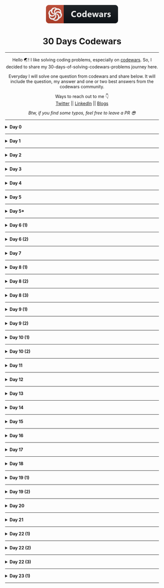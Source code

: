 <div align="center">
  <img height="60" src="./assets/codewars_button_icon.png">
  <h1>30 Days Codewars</h1>

---

<span>Hello 🌏! I like solving coding problems, especially on <a href="https://www.codewars.com/">codewars</a>. So, I decided to share my 30-days-of-solving-codewars-problems journey here.</span>

<span>Everyday I will solve one question from codewars and share below. It will include the question, my answer and one or two best answers from the codewars community.</span>

Ways to reach out to me 👇 <br />
<a target="_blank" href="https://twitter.com/nomanoff_tech">Twitter</a> || <a href="https://www.linkedin.com/in/me-adam/">LinkedIn</a> || <a href="https://dev.to/nomanoff_tech">Blogs</a>

_Btw, if you find some typos, feel free to leave a PR 😎_

</div>

---

<details><summary><b>Day 0</b></summary>

#### Even or Odd?

> 8 kyu

###### Description:

> Create a function that takes an integer as an argument and returns "Even" for even numbers or "Odd" for odd numbers.

```javascript
function even_or_odd(number) {}

even_or_odd();
```

<details><summary><b>My Answer</b></summary>

```javascript
function even_or_odd(number) {
  return number % 2 === 0 ? "Even" : "Odd";
}
```

</details>

<details><summary><b>Best Answer</b></summary>

```javascript
function even_or_odd(number) {
  return number % 2 ? "Odd" : "Even";
}
```

</details>

</details>

---

<details><summary><b>Day 1</b></summary>

#### Stop gninnipS My sdroW!

> 6 kyu

###### Description:

> Write a function that takes in a string of one or more words, and returns the same string, but with all five or more letter words reversed (Just like the name of this Kata). Strings passed in will consist of only letters and spaces. Spaces will be included only when more than one word is present.

> Examples: spinWords( "Hey fellow warriors" ) => returns "Hey wollef sroirraw" spinWords( "This is a test") => returns "This is a test" spinWords( "This is another test" )=> returns "This is rehtona test"

```javascript
function spinWords(string) {
  //TODO Have fun :)
}
```

<details><summary><b>My Answer 😅</b></summary>

```javascript
function spinWords(string) {
  let words = string.split(" ");

  let newWords = words.map((word) =>
    word.length >= 5 ? word.split("").reverse().join("") : word
  );

  return newWords.join(" ");
}
```

</details>

<details><summary><b>Best Answers ✅</b></summary>

> Top ranked answer (writter by a human 😅):

```javascript
function spinWords(words) {
  return words
    .split(" ")
    .map(function (word) {
      return word.length > 4 ? word.split("").reverse().join("") : word;
    })
    .join(" ");
}
```

> 2nd ranked answer 👀:

```javascript
function spinWords(string){
  return string.replace(/\w{5,}/g, function(w) { return w.split('').reverse().join('') })
}
}
```

</details>

</details>

---

<details><summary><b>Day 2</b></summary>

#### Sum of Digits / Digital Root

> 6 kyu

###### Description:

> [Digital root](https://en.wikipedia.org/wiki/Digital_root) is the recursive sum of all the digits in a number.

> Given n, take the sum of the digits of n. If that value has more than one digit, continue reducing in this way until a single-digit number is produced. The input will be a non-negative integer.

> Examples:

```javascript
    16  -->  1 + 6 = 7
   942  -->  9 + 4 + 2 = 15  -->  1 + 5 = 6
132189  -->  1 + 3 + 2 + 1 + 8 + 9 = 24  -->  2 + 4 = 6
493193  -->  4 + 9 + 3 + 1 + 9 + 3 = 29  -->  2 + 9 = 11  -->  1 + 1 = 2
```

> Start here:

```javascript
function digital_root(n) {
  // ...
}
```

<details><summary><b>My Answer 😅</b></summary>

```javascript
function digital_root(n) {
  let newNum;
  let justNum = n
    .toString()
    .split("")
    .map((num) => parseInt(num, 10));

  newNum = justNum.reduce((partialSum, a) => partialSum + a, 0);

  if (newNum.toString().length > 1) {
    return digital_root(newNum);
  } else {
    return newNum;
  }
}
```

</details>

<details><summary><b>Best Answers ✅</b></summary>

> Top ranked answer, wtf? 🤯:

```javascript
function digital_root(n) {
  return ((n - 1) % 9) + 1;
}
```

<details><summary><b>Top comments for this solution. Just read for fun 😅</b></summary>

> - dude speaks matrix languague

> - mathematics!

> - what kind of sorcery is this?

> - my brain is damaged!

> - wait, what?

> - hmmm... wtf? totally mind boggling

> - bruh!!!

> - I am not a coder.

> - The simplicity is extremely frustrating. Thank you

> - I am quitting programming after this

</details>

> 2nd ranked answer 👍:

```javascript
function digital_root(n) {
  if (n < 10) return n;

  return digital_root(
    n
      .toString()
      .split("")
      .reduce(function (acc, d) {
        return acc + +d;
      }, 0)
  );
}
```

</details>

</details>

---

<details><summary><b>Day 3</b></summary>

#### Disemvowel Trolls

> 7 kyu

###### Description:

> Trolls are attacking your comment section! A common way to deal with this situation is to remove all of the vowels from the trolls' comments, neutralizing the threat. Your task is to write a function that takes a string and return a new string with all vowels removed. For example, the string "This website is for losers LOL!" would become "Ths wbst s fr lsrs LL!".

> Note: for this kata y isn't considered a vowel.

```javascript
function disemvowel(str) {
  return str;
}
```

<details><summary><b>My Answer 😅</b></summary>

```javascript
function disemvowel(str) {
  return str
    .split(" ")
    .map((x) => x.replace(/[aAeEiIoOuU]/g, ""))
    .join(" ");
}
```

</details>

<details><summary><b>Best Answers ✅</b></summary>

> Top ranked answer (writter by a human 😅):

```javascript
function disemvowel(str) {
  return str.replace(/[aeiou]/gi, "");
}
```

> 2nd ranked answer 👀:

```javascript
function disemvowel(str) {
  var vowels = ["a", "e", "i", "o", "u"];

  return str
    .split("")
    .filter(function (el) {
      return vowels.indexOf(el.toLowerCase()) == -1;
    })
    .join("");
}
```

</details>

</details>

---

<details><summary><b>Day 4</b></summary>

#### Array.diff

> 6 kyu

###### Description:

> Your goal in this kata is to implement a difference function, which subtracts one list from another and returns the result.

> It should remove all values from list a, which are present in list b keeping their order.

```javascript
arrayDiff([1, 2], [1]) == [2];
```

> If a value is present in b, all of its occurrences must be removed from the other:

```javascript
arrayDiff([1, 2, 2, 2, 3], [2]) == [1, 3];
```

<details><summary><b>My Answers 😅</b></summary>

```javascript
// Solution 1:
function arrayDiff(a, b) {
  return a.filter((val) => !b.includes(val));
}

// Solution 2:
function arrayDiff(a, b) {
  return a.filter((val) => b.indexOf(val) === -1);
}
```

</details>

<details><summary><b>Best Answers ✅</b></summary>

> Top ranked answer 🤯:

```javascript
function array_diff(a, b) {
  return a.filter((e) => !b.includes(e));
}
```

> 2nd ranked answer 👍:

```javascript
function array_diff(a, b) {
  return a.filter(function (x) {
    return b.indexOf(x) == -1;
  });
}
```

</details>

</details>

---

<details><summary><b>Day 5</b></summary>

####

> 7 kyu

###### Description:

> In this little assignment you are given a string of space separated numbers, and have to return the highest and lowest number.

> _Examples:_

```javascript
highAndLow("1 2 3 4 5"); // return "5 1"
highAndLow("1 2 -3 4 5"); // return "5 -3"
highAndLow("1 9 3 4 -5"); // return "9 -5"
```

> _Notes:_

- All numbers are valid Int32, no need to validate them.
- There will always be at least one number in the input string.
- Output string must be two numbers separated by a single space, and highest number is first.

<details><summary><b>My Answer 😅</b></summary>

```javascript
function highAndLow(numbers) {
  let n1 = numbers.split(" ").reduce((a, b) => `${Math.min(a, b)}`);
  let n2 = numbers.split(" ").reduce((a, b) => `${Math.max(a, b)}`);

  return `${n2} ${n1}`;
}
```

</details>

<details><summary><b>Best Answers ✅</b></summary>

> Top ranked answer 🤯:

```javascript
function highAndLow(numbers) {
  numbers = numbers.split(" ").map(Number);
  return Math.max.apply(0, numbers) + " " + Math.min.apply(0, numbers);
}
```

> 2nd ranked answer 👍:

```javascript
function highAndLow(numbers) {
  numbers = numbers.split(" ");
  return `${Math.max(...numbers)} ${Math.min(...numbers)}`;
}
```

</details>

</details>

---

<details><summary><b>Day 5*</b></summary>

####

> 6 kyu

###### Description:

> Jamie is a programmer, and James' girlfriend. She likes diamonds, and wants a diamond string from James. Since James doesn't know how to make this happen, he needs your help.

> You need to return a string that looks like a diamond shape when printed on the screen, using asterisk (\*) characters. Trailing spaces should be removed, and every line must be terminated with a newline character (\n).

> Return `null/nil/None/...` if the input is an even number or negative, as it is not possible to print a diamond of even or negative size.

###### Examples

_A size 3 diamond:_

```javascript
 *
***
 *
```

...which would appear as a string of `" *\n***\n *\n"`

_A size 5 diamond:_

```javascript
  *
 ***
*****
 ***
  *
```

...that is:

`" *\n ***\n*****\n ***\n *\n"`

<details><summary><b>My Answer 😅</b></summary>

> Sorry, I couldn't think of an answer for this one so I had to unlock the solution 😅
> So, I don't count this one 😉

</details>

<details><summary><b>Best Answers ✅</b></summary>

> Top ranked answer 🤯:

```javascript
function diamond(n) {
  if (n <= 0 || n % 2 === 0) return null;
  str = "";
  for (let i = 0; i < n; i++) {
    let len = Math.abs((n - 2 * i - 1) / 2);
    str += " ".repeat(len);
    str += "*".repeat(n - 2 * len);
    str += "\n";
  }
  return str;
}
```

> 2nd ranked answer 👍:

```javascript
function diamond(n) {
  if (n % 2 == 0 || n < 1) return null;
  var x = 0,
    add,
    diam = line(x, n);
  while ((x += 2) < n) {
    add = line(x / 2, n - x);
    diam = add + diam + add;
  }
  return diam;
} //z.

function repeat(str, x) {
  return Array(x + 1).join(str);
}
function line(spaces, stars) {
  return repeat(" ", spaces) + repeat("*", stars) + "\n";
}
```

</details>

</details>

---

<details><summary><b>Day 6 (1)</b></summary>

####

> 6 kyu

###### Description:

> You probably know the "like" system from Facebook and other pages. People can "like" blog posts, pictures or other items. We want to create the text that should be displayed next to such an item.

> Implement the function which takes an array containing the names of people that like an item. It must return the display text as shown in the examples:

```javascript
[]                                -->  "no one likes this"
["Peter"]                         -->  "Peter likes this"
["Jacob", "Alex"]                 -->  "Jacob and Alex like this"
["Max", "John", "Mark"]           -->  "Max, John and Mark like this"
["Alex", "Jacob", "Mark", "Max"]  -->  "Alex, Jacob and 2 others like this"
```

> Note: For 4 or more names, the number in `"and 2 others"` simply increases.

<details><summary><b>My solution 😅</b></summary>

```javascript
function likes(names) {
  if (names.length === 0) {
    return "no one likes this";
  } else if (names.length === 1) {
    return `${names[0]} likes this`;
  } else if (names.length === 2) {
    return `${names[0]} and ${names[1]} like this`;
  } else if (names.length === 3) {
    return `${names[0]}, ${names[1]} and ${names[2]} like this`;
  }
  return `${names[0]}, ${names[1]} and ${names.length - 2} others like this`;
}
```

</details>

<details><summary><b>Best solutions ✅</b></summary>

> Top ranked answer (...meh) 👍:

```javascript
function likes(names) {
  names = names || [];
  switch (names.length) {
    case 0:
      return "no one likes this";
      break;
    case 1:
      return names[0] + " likes this";
      break;
    case 2:
      return names[0] + " and " + names[1] + " like this";
      break;
    case 3:
      return names[0] + ", " + names[1] + " and " + names[2] + " like this";
      break;
    default:
      return (
        names[0] +
        ", " +
        names[1] +
        " and " +
        (names.length - 2) +
        " others like this"
      );
  }
}
```

> 2nd ranked answer (clever 😁):

```javascript
function likes(names) {
  return {
    0: "no one likes this",
    1: `${names[0]} likes this`,
    2: `${names[0]} and ${names[1]} like this`,
    3: `${names[0]}, ${names[1]} and ${names[2]} like this`,
    4: `${names[0]}, ${names[1]} and ${names.length - 2} others like this`,
  }[Math.min(4, names.length)];
}
```

</details>

</details>

---

<details><summary><b>Day 6 (2)</b></summary>

####

> 7 kyu

###### Description:

> Your task is to make a function that can take any non-negative integer as an argument and return it with its digits in descending order. Essentially, rearrange the digits to create the highest possible number.

> Examples:

Input: `42145` Output: `54421`

Input:` 145263` Output: `654321`

Input: `123456789` Output: `987654321`

<details><summary><b>My solution 😅</b></summary>

```javascript
function descendingOrder(n) {
  let str = n
    .toString()
    .split("")
    .sort((a, b) => a - b)
    .reverse()
    .join("");

  return parseInt(str, 10);
}
```

</details>

<details><summary><b>Best solutions ✅</b></summary>

> Top ranked answer 👍:

```javascript
function descendingOrder(n) {
  return parseInt(String(n).split("").sort().reverse().join(""));
}
```

> 2nd ranked answer ✅:

```javascript
function descendingOrder(n) {
  return +(n + "")
    .split("")
    .sort(function (a, b) {
      return b - a;
    })
    .join("");
}
```

</details>

</details>

---

<details><summary><b>Day 7</b></summary>

####

> 6 kyu

###### Description:

>

> Examples:

<details><summary><b>My solution 😅</b></summary>

> tolerable 🥱

```javascript
function createPhoneNumber(numbers) {
  let str = numbers.join("");

  return `(${str.slice(0, 3)}) ${str.slice(3, 6)}-${str.slice(6, 10)}`;
}
```

</details>

<details><summary><b>Best solutions ✅</b></summary>

> Top ranked answer very clever 🔥. Imho:

```javascript
function createPhoneNumber(numbers) {
  var format = "(xxx) xxx-xxxx";

  for (var i = 0; i < numbers.length; i++) {
    format = format.replace("x", numbers[i]);
  }

  return format;
}
```

> 2nd ranked answer ✅. Similar to mine huh?

```javascript
function createPhoneNumber(numbers) {
  numbers = numbers.join("");
  return (
    "(" +
    numbers.substring(0, 3) +
    ") " +
    numbers.substring(3, 6) +
    "-" +
    numbers.substring(6)
  );
}
```

</details>

</details>

---

<details><summary><b>Day 8 (1)</b></summary>

#### Find The Parity Outlier

> 6 kyu

###### Description:

> You are given an array (which will have a length of at least 3, but could be very large) containing integers. The array is either entirely comprised of odd integers or entirely comprised of even integers except for a single integer `N`. Write a method that takes the array as an argument and returns this "outlier" `N`.

> Examples:

```javascript

[2, 4, 0, 100, 4, 11, 2602, 36]
Should return: 11 (the only odd number)

[160, 3, 1719, 19, 11, 13, -21]
Should return: 160 (the only even number)

```

<details><summary><b>My solution 😅</b></summary>

> tolerable 🥱

```javascript
function findOutlier(integers) {
  //your code here
  let arr1 = [];
  let arr2 = [];

  integers.filter((i) => (i % 2 === 0 ? arr1.push(i) : arr2.push(i)));

  return arr1.length > arr2.length ? arr2[0] : arr1[0];
}
```

</details>

<details><summary><b>Best solutions ✅</b></summary>

> Top ranked answer:

```javascript
function findOutlier(int) {
  var even = int.filter((a) => a % 2 == 0);
  var odd = int.filter((a) => a % 2 !== 0);
  return even.length == 1 ? even[0] : odd[0];
}
```

> 2nd ranked answer ✅

```javascript
function findOutlier(integers) {
  return integers.slice(0, 3).filter(even).length >= 2
    ? integers.find(odd)
    : integers.find(even);
}
function even(num) {
  return num % 2 == 0;
}
function odd(num) {
  return !even(num);
}
```

</details>

</details>

---

<details><summary><b>Day 8 (2)</b></summary>

#### Get the Middle Character

> 7 kyu

###### Description:

> You are going to be given a word. Your job is to return the middle character of the word. If the word's length is odd, return the middle character. If the word's length is even, return the middle 2 characters.

Examples:

```javascript
Kata.getMiddle("test") should return "es"

Kata.getMiddle("testing") should return "t"

Kata.getMiddle("middle") should return "dd"

Kata.getMiddle("A") should return "A"
```

<details><summary><b>My solution 😅</b></summary>

> tolerable 🥱

```javascript
function getMiddle(s) {
  let l = s.length;

  return l % 2 !== 0 ? s[l / 2 - 0.5] : `${s[l / 2 - 1]}${s[l / 2]}`;
}
```

</details>

<details><summary><b>Best solutions ✅</b></summary>

> Top ranked answer, meh...

```javascript
function getMiddle(s) {
  return s.substr(Math.ceil(s.length / 2 - 1), s.length % 2 === 0 ? 2 : 1);
}
```

> 2nd ranked answer ✅

```javascript
function getMiddle(s) {
  var middle = s.length / 2;
  return s.length % 2
    ? s.charAt(Math.floor(middle))
    : s.slice(middle - 1, middle + 1);
}
```

</details>

</details>

---

<details><summary><b>Day 8 (3)</b></summary>

#### Bit Counting

> 6 kyu

###### Description:

> Write a function that takes an integer as input, and returns the number of bits that are equal to one in the binary representation of that number. You can guarantee that input is non-negative.

Examples:

> The binary representation of `1234` is `10011010010`, so the function should return `5` in this case

<details><summary><b>My solution 😅</b></summary>

> Had no idea what binary was 🥲, but still...

```javascript
var countBits = function (n) {
  return n
    .toString(2)
    .split("")
    .filter((a) => a === "1").length;
};
```

</details>

<details><summary><b>Best solutions ✅</b></summary>

> Top ranked answer, one line 😬. Similar to mine, huh?

```javascript
countBits = (n) => n.toString(2).split("0").join("").length;
```

> 2nd ranked answer. I have no idea what is going on below 🤨

```javascript
function countBits(n) {
  for (c = 0; n; n >>= 1) c += n & 1;
  return c;
}
```

</details>

</details>

---

<details><summary><b>Day 9 (1)</b></summary>

#### Counting Duplicates

> 6 kyu

###### Description:

Count the number of Duplicates

> Write a function that will return the count of distinct case-insensitive alphabetic characters and numeric digits that occur more than once in the input string. The input string can be assumed to contain only alphabets (both uppercase and lowercase) and numeric digits.

Example:

> "abcde" -> 0 `# no characters repeats more than once`
> "aabbcde" -> 2 `# 'a' and 'b'`
> "aabBcde" -> 2 `# 'a' occurs twice and 'b' twice (`b`and`B`)`
> "indivisibility" -> 1 `# 'i' occurs six times`
> "Indivisibilities" -> 2 `# 'i' occurs seven times and 's' occurs twice`
> "aA11" -> 2 `# 'a' and '1'`
> "ABBA" -> 2 `# 'A' and 'B' each occur twice`

<details><summary><b>My solution 😅</b></summary>

```javascript
function duplicateCount(text) {
  let arr1 = text.toLowerCase().split("");
  let arr2 = [];
  arr1.filter((item, i) => {
    if (arr2.indexOf(item) === -1) {
      if (arr1.indexOf(item) !== i) {
        arr2.push(item);
      }
    }
    return arr2;
  });

  return arr2.length;
}
```

</details>

<details><summary><b>Best solutions ✅</b></summary>

> Top ranked answer 😐:

```javascript
function duplicateCount(text) {
  return (
    text
      .toLowerCase()
      .split("")
      .sort()
      .join("")
      .match(/([^])\1+/g) || []
  ).length;
}
```

> 2nd ranked answer ✅

```javascript
function duplicateCount(text) {
  return text
    .toLowerCase()
    .split("")
    .filter(function (val, i, arr) {
      return arr.indexOf(val) !== i && arr.lastIndexOf(val) === i;
    }).length;
}
```

</details>

</details>

---

<details><summary><b>Day 9 (2)</b></summary>

####

> 7 kyu

###### Description:

> An isogram is a word that has no repeating letters, consecutive or non-consecutive. Implement a function that determines whether a string that contains only letters is an isogram. Assume the empty string is an isogram. Ignore letter case.

Example: (Input --> Output)

```javascript
"Dermatoglyphics" --> true
"aba" --> false
"moOse" --> false (ignore letter case)
```

<details><summary><b>My solution 😅</b></summary>

```javascript
function isIsogram(str) {
  return (
    str
      .toLowerCase()
      .split("")
      .filter((item, pos, arr) => arr.indexOf(item) == pos).length == str.length
  );
}
```

</details>

<details><summary><b>Best solutions ✅</b></summary>

> Top ranked answer 😐:

```javascript
function isIsogram(str) {
  return !/(\w).*\1/i.test(str);
}
```

> 2nd ranked answer ✅

```javascript
function isIsogram(str) {
  return new Set(str.toUpperCase()).size == str.length;
}
```

</details>

</details>

---

<details><summary><b>Day 10 (1)</b></summary>

#### List Filtering

> 7 kyu

###### Description:

> In this kata you will create a function that takes a list of non-negative integers and strings and returns a new list with the strings filtered out.

Example:

```javascript
filter_list([1, 2, "a", "b"]) == [1, 2];
filter_list([1, "a", "b", 0, 15]) == [1, 0, 15];
filter_list([1, 2, "aasf", "1", "123", 123]) == [1, 2, 123];
```

<details><summary><b>My solution 😅</b></summary>

> I literally spent less than a minute 🥱

```javascript
function filter_list(l) {
  // Return a new array with the strings filtered out
  return l.filter((a) => typeof a === "number");
}
```

</details>

<details><summary><b>Best solutions ✅</b></summary>

> Top ranked answer 😐:

```javascript
function filter_list(l) {
  return l.filter(function (v) {
    return typeof v == "number";
  });
}
```

> 2nd ranked answer ✅

```javascript
function filter_list(l) {
  return l.filter((e) => Number.isInteger(e));
}
```

</details>

</details>

---

<details><summary><b>Day 10 (2)</b></summary>

#### Duplicate Encoder

> 6 kyu

###### Description:

> The goal of this exercise is to convert a string to a new string where each character in the new string is `"("` if that character appears only once in the original string, or `")"` if that character appears more than once in the original string. Ignore capitalization when determining if a character is a duplicate.

Example:

```javascript
"din"      =>  "((("
"recede"   =>  "()()()"
"Success"  =>  ")())())"
"(( @"     =>  "))(("
```

<details><summary><b>My solution 😅</b></summary>

> I..., I solved it 🥲

```javascript
function duplicateEncode(word) {
  let arr1 = word.toLowerCase().split("");
  let arr2 = [];

  arr1.filter((item, i) => {
    if (arr2.indexOf(item) === -1) {
      if (arr1.indexOf(item) !== i) {
        arr2.push(item);
      }
    }
    return arr2;
  });

  let arr3 = [];

  word
    .toLowerCase()
    .split("")
    .filter((a) => (arr2.includes(a) ? arr3.push(")") : arr3.push("(")));

  return arr3.join("");
}
```

</details>

<details><summary><b>Best solutions ✅</b></summary>

> Top ranked answer ✅:

```javascript
function duplicateEncode(word) {
  return word
    .toLowerCase()
    .split("")
    .map(function (a, i, w) {
      return w.indexOf(a) == w.lastIndexOf(a) ? "(" : ")";
    })
    .join("");
}
```

> 2nd ranked answer ✅

```javascript
function duplicateEncode(word) {
  word = word.toLowerCase();
  return word.replace(/./g, (m) =>
    word.indexOf(m) == word.lastIndexOf(m) ? "(" : ")"
  );
}
```

</details>

</details>

---

<details><summary><b>Day 11</b></summary>

#### Exes and Ohs

> 7 kyu

###### Description:

> Check to see if a string has the same amount of 'x's and 'o's. The method must return a boolean and be case insensitive. The string can contain any char.

Example:

```javascript
XO("ooxx") => true
XO("xooxx") => false
XO("ooxXm") => true
XO("zpzpzpp") => true // when no 'x' and 'o' is present should return true
XO("zzoo") => false
```

<details><summary><b>My solution 😅</b></summary>

> I... I solved it 😬. It should have been 6kyu Imho 🤨

```javascript
function XO(str) {
  let arr1 = [];
  let arr2 = [];

  str
    .toLowerCase()
    .split("")
    .map((a) => {
      if (a === "o") {
        arr1.push(a);
      }

      if (a === "x") {
        arr2.push(a);
      }
    });

  return arr1.length === arr2.length;
}
```

</details>

<details><summary><b>Best solutions ✅</b></summary>

> Top ranked answer ✅, f\*\*\* regex

```javascript
function XO(str) {
  let x = str.match(/x/gi);
  let o = str.match(/o/gi);
  return (x && x.length) === (o && o.length);
}
```

> 2nd ranked answer ✅, clever 🥲

```javascript
const XO = (str) => {
  str = str.toLowerCase().split("");
  return (
    str.filter((x) => x === "x").length === str.filter((x) => x === "o").length
  );
};
```

</details>

</details>

---

<details><summary><b>Day 12</b></summary>

#### Persistent Bugger.

> 6 kyu

###### Description:

> Write a function, `persistence`, that takes in a positive parameter `num` and returns its multiplicative persistence, which is the number of times you must multiply the digits in `num` until you reach a single digit.

For example (Input --> Output):

```javascript
39 --> 3 (because 3*9 = 27, 2*7 = 14, 1*4 = 4 and 4 has only one digit)
999 --> 4 (because 9*9*9 = 729, 7*2*9 = 126, 1*2*6 = 12, and finally 1*2 = 2)
4 --> 0 (because 4 is already a one-digit number)
```

<details><summary><b>My solution 😅</b></summary>

> Recursion baby, recursion 😅

```javascript
function persistence(num) {
  let counter = 1;
  function recurse(num) {
    let arr1 = num;
    let nums = 0;

    arr1 = arr1
      .toString()
      .split("")
      .map(Number)
      .reduce((a, b) => {
        return a * b;
      }, 1);

    if (arr1.toString().length !== 1) {
      return recurse(arr1, (counter += 1));
    } else {
      return counter;
    }
  }

  return num.toString().length === 1 ? 0 : recurse(num);
}
```

</details>

<details><summary><b>Best solutions ✅</b></summary>

> Top ranked answer ✅, meh 🥱:

```javascript
const persistence = (num) => {
  return `${num}`.length > 1
    ? 1 + persistence(`${num}`.split("").reduce((a, b) => a * +b))
    : 0;
};
```

> 2nd ranked answer ✅, clever 🥲

```javascript
function persistence(num) {
  var times = 0;

  num = num.toString();

  while (num.length > 1) {
    times++;
    num = num
      .split("")
      .map(Number)
      .reduce((a, b) => a * b)
      .toString();
  }

  return times;
}
```

</details>

</details>

---

<details><summary><b>Day 13</b></summary>

#### Tribonacci Sequence

> 6 kyu

###### Description:

> Well met with Fibonacci bigger brother, AKA Tribonacci.

> As the name may already reveal, it works basically like a Fibonacci, but summing the last 3 (instead of 2) numbers of the sequence to generate the next. And, worse part of it, regrettably I won't get to hear non-native Italian speakers trying to pronounce it :(

> So, if we are to start our Tribonacci sequence with `[1, 1, 1]` as a starting input (AKA signature), we have this sequence:

```javascript
[1, 1 ,1, 3, 5, 9, 17, 31, ...]
```

> But what if we started with [0, 0, 1] as a signature? As starting with [0, 1] instead of [1, 1] basically shifts the common Fibonacci sequence by once place, you may be tempted to think that we would get the same sequence shifted by 2 places, but that is not the case and we would get:

```javascript
[0, 0, 1, 1, 2, 4, 7, 13, 24, ...]
```

> Well, you may have guessed it by now, but to be clear: you need to create a fibonacci function that given a signature array/list, returns the first n elements - signature included of the so seeded sequence.

> Signature will always contain 3 numbers; n will always be a non-negative number; if n == 0, then return an empty array (except in C return NULL) and be ready for anything else which is not clearly specified ;)

<details><summary><b>My solution 😅</b></summary>

> While looop, recursion 😅

```javascript
function tribonacci(arr, time) {
  let arr1 = arr;
  let temp = 0;
  let times = time - 3;

  if (time === 0) {
    return [];
  } else if (time === 1) {
    return [arr[0]];
  }

  while (times >= 1) {
    temp = arr1.slice(-3)[0] + arr1.slice(-2)[0] + arr1.slice(-1)[0];

    arr1.push(temp);
    times--;
  }

  return arr1;
}
```

</details>

<details><summary><b>Best solutions ✅</b></summary>

> Top ranked answer 🥲:

```javascript
function tribonacci(signature, n) {
  for (var i = 0; i < n - 3; i++) {
    // iterate n times
    signature.push(signature[i] + signature[i + 1] + signature[i + 2]); // add last 3 array items and push to trib
  }
  return signature.slice(0, n); //return trib - length of n
}
```

> 2nd ranked answer ✅

```javascript
function tribonacci(signature, n) {
  const result = signature.slice(0, n);
  while (result.length < n) {
    result[result.length] = result.slice(-3).reduce((p, c) => p + c, 0);
  }
  return result;
}
```

</details>

</details>

---

<details><summary><b>Day 14</b></summary>

#### Friend or Foe?

> 6 kyu

###### Description:

> Make a program that filters a list of strings and returns a list with only your friends name in it.

> If a name has exactly 4 letters in it, you can be sure that it has to be a friend of yours! Otherwise, you can be sure he's not...

> Ex: Input = ["Ryan", "Kieran", "Jason", "Yous"], Output = ["Ryan", "Yous"]

Example:

```javascript
friend[("Ryan", "Kieran", "Mark")]`shouldBe`[("Ryan", "Mark")];
```

<details><summary><b>My solution, meh 🥱</b></summary>

> It wasn't a good fight for me

```javascript
function friend(friends) {
  return friends.filter((a) => a.length === 4 && a);
}
```

</details>

<details><summary><b>Best solutions ✅</b></summary>

> Top ranked answer (almost the same 😐):

```javascript
function friend(friends) {
  return friends.filter((n) => n.length === 4);
}
```

> 2nd ranked answer, meh 🥱

```javascript
const friend = (friends) => friends.filter((friend) => friend.length == 4);
```

</details>

</details>

---

<details><summary><b>Day 15</b></summary>

####

> 7 kyu

###### Description:

The Western Suburbs Croquet Club has two categories of membership, Senior and Open. They would like your help with an application form that will tell prospective members which category they will be placed.

To be a senior, a member must be at least 55 years old and have a handicap greater than 7. In this croquet club, handicaps range from -2 to +26; the better the player the lower the handicap.

Input:

Input will consist of a list of pairs. Each pair contains information for a single potential member. Information consists of an integer for the person's age and an integer for the person's handicap.

Output:

Output will consist of a list of string values (in Haskell: Open or Senior) stating whether the respective member is to be placed in the senior or open category.

Example:

```javascript
input = [
  [18, 20],
  [45, 2],
  [61, 12],
  [37, 6],
  [21, 21],
  [78, 9],
];
output = ["Open", "Open", "Senior", "Open", "Open", "Senior"];
```

<details><summary><b>My solution, meh 🥱</b></summary>

>

```javascript
function openOrSenior(data) {
  let newData = [];
  let arr1 = data.map((a) => a[0] >= 55 && a[1] > 7);
  let arr2 = arr1.filter((a) =>
    a ? newData.push("Senior") : newData.push("Open")
  );
  return newData;
}
```

</details>

<details><summary><b>Best solutions ✅</b></summary>

> Top ranked answer. Wow. With explanations 👏 👏 👏

```javascript
// Destructuring: [age, handicap] https://developer.mozilla.org/en-US/docs/Web/JavaScript/Reference/Operators/Destructuring_assignment
// Arrow Functions: () => {} https://developer.mozilla.org/en-US/docs/Web/JavaScript/Reference/Functions/Arrow_functions

function openOrSenior(data) {
  return data.map(([age, handicap]) =>
    age > 54 && handicap > 7 ? "Senior" : "Open"
  );
}
```

> 2nd ranked answer 👍:

```javascript
function openOrSenior(data) {
  function determineMembership(member) {
    return member[0] >= 55 && member[1] > 7 ? "Senior" : "Open";
  }
  return data.map(determineMembership);
}
```

</details>

</details>

---

<details><summary><b>Day 16</b></summary>

####

> 7 kyu

###### Description:

ATM machines allow `4` or `6` digit PIN codes and PIN codes cannot contain anything but exactly `4` digits or exactly `6` digits.

If the `function` is passed a valid PIN `string`, return `true`, else return `false`.

```javascript
"1234"   -->  true
"12345"  -->  false
"a234"   -->  false
```

<details><summary><b>My solution 😅</b></summary>

> Honestly, I searched to find the number tester regex from google. Is this a cheating 😅? I don't care.

```javascript
function validatePIN(pin) {
  // regex, baby
  return (pin.length === 4 || pin.length === 6) && /^[0-9]*$/.test(pin);
}
```

</details>

<details><summary><b>Best solutions ✅</b></summary>

> Top ranked answer 👀:

```javascript
function validatePIN(pin) {
  return /^(\d{4}|\d{6})$/.test(pin);
}
```

> 2nd ranked answer 👍:

```javascript
function validatePIN(pin) {
  var pinlen = pin.length;
  var isCorrectLength = pinlen == 4 || pinlen == 6;
  var hasOnlyNumbers = pin.match(/^\d+$/);

  if (isCorrectLength && hasOnlyNumbers) {
    return true;
  }

  return false;
}
```

</details>

</details>

---

<details><summary><b>Day 17</b></summary>

#### Playing with digits

> 6 kyu

###### Description:

Some numbers have funny properties. For example:

89 --> 8¹ + 9² = 89 \* 1

695 --> 6² + 9³ + 5⁴= 1390 = 695 \* 2

46288 --> 4³ + 6⁴+ 2⁵ + 8⁶ + 8⁷ = 2360688 = 46288 \* 51

Given a positive integer n written as abcd... (a, b, c, d... being digits) and a positive integer p

we want to find a positive integer k, if it exists, such that the sum of the digits of n taken to the successive powers of p is equal to k \* n.
In other words:

Is there an integer k such as : (a ^ p + b ^ (p+1) + c ^(p+2) + d ^ (p+3) + ...) = n \* k

If it is the case we will return k, if not return -1.

Note: n and p will always be given as strictly positive integers.

```javascript
digPow(89, 1) should return 1 since 8¹ + 9² = 89 = 89 * 1
digPow(92, 1) should return -1 since there is no k such as 9¹ + 2² equals 92 * k
digPow(695, 2) should return 2 since 6² + 9³ + 5⁴= 1390 = 695 * 2
digPow(46288, 3) should return 51 since 4³ + 6⁴+ 2⁵ + 8⁶ + 8⁷ = 2360688 = 46288 * 51
```

<details><summary><b>My solution 😅</b></summary>

> I had no idea

```javascript
function digPow(n, p) {
  let digitSum = 0;
  let strNum = String(n);
  for (let i in strNum) {
    digitSum += strNum[i] ** p;
    p++;
  }
  return Number.isInteger(digitSum / n) ? digitSum / n : -1;
}
```

</details>

<details><summary><b>Best solutions ✅</b></summary>

> Top ranked answer 👀:

```javascript
function digPow(n, p) {
  var x = String(n)
    .split("")
    .reduce((s, d, i) => s + Math.pow(d, p + i), 0);
  return x % n ? -1 : x / n;
}
```

> 2nd ranked answer 🤯:

```javascript
i = 0;
function digPow(n, p) {
  return [
    1, -1, 51, 9, -1, 1, 1, 1, 1, 1, 1, 1, -1, -1, 3, 3, 2, 1, 2, 19, 5, 1, 1,
    5, 35, 66, 10, 1, 1, 1, 4, 12933,
  ][i++];
}
```

</details>

</details>

---

<details><summary><b>Day 18</b></summary>

#### Count of positives / sum of negatives

> 8 kyu

###### Description:

Given an array of integers.

Return an array, where the first element is the count of positives numbers and the second element is sum of negative numbers. 0 is neither positive nor negative.

If the input is an empty array or is null, return an empty array.

Example

```javascript
[1, 2, 3, 4, 5, 6, 7, 8, 9, 10, -11, -12, -13, -14, -15] return [10, -65].
```

<details><summary><b>My solution 😅</b></summary>

> Though 8kyu, it was hard

```javascript
function countPositivesSumNegatives(input) {
  if (!input) {
    return [];
  }

  if (!input.length) {
    return [];
  }

  let posN = [],
    negN = [];

  input.map((a) => {
    if (a > 0) {
      posN.push(a);
    } else {
      negN.push(a);
    }
  });

  posN = posN.length;
  negN = negN.reduce((a, b) => a + b, 0);

  return [posN, negN];
}
```

</details>

<details><summary><b>Best solutions ✅</b></summary>

> Top ranked answer ✅:

```javascript
function countPositivesSumNegatives(input) {
  if (input == null || input.length == 0) return [];

  var positive = 0;
  var negative = 0;

  for (var i = 0, l = input.length; i < l; ++i) {
    if (input[i] > 0) ++positive;
    else negative += input[i];
  }

  return [positive, negative];
}
```

> 2nd ranked answer 👀:

```javascript
function countPositivesSumNegatives(input) {
  return input && input.length
    ? [
        input.filter((p) => p > 0).length,
        input.filter((n) => n < 0).reduce((a, b) => a + b, 0),
      ]
    : [];
}
```

</details>

</details>

---

<details><summary><b>Day 19 (1)</b></summary>

#### Reversed Words

> 8 kyu

###### Description:

Complete the solution so that it reverses all of the words within the string passed in.

Example:

```javascript
"The greatest victory is that which requires no battle" --> "battle no requires which that is victory greatest The"
```

<details><summary><b>My solution 😅</b></summary>

> Honestly, this one is very close to my heart 😭. That's why I had to add this here 😁

```javascript
function reverseWords(str) {
  return str.split(" ").reverse().join(" ");
}
```

</details>

<details><summary><b>Best solutions ✅</b></summary>

> Literally, mine is the best solution 😅

</details>

</details>

---

<details><summary><b>Day 19 (2)</b></summary>

#### Binary Addition

> 7 kyu

###### Description:

Implement a function that adds two numbers together and returns their sum in binary. The conversion can be done before, or after the addition.

The binary number returned should be a string.

Examples:(Input1, Input2 --> Output (explanation)))

```javascript
1, 1 --> "10" (1 + 1 = 2 in decimal or 10 in binary)
5, 9 --> "1110" (5 + 9 = 14 in decimal or 1110 in binary)
```

<details><summary><b>My solution 🥱</b></summary>

> Meh 🥱

```javascript
function addBinary(a, b) {
  return (a + b).toString(2);
}
```

</details>

<details><summary><b>Best solutions ✅</b></summary>

> Mine is the best solution 😅. You don't need other solutions 👊.

</details>

</details>

---

<details><summary><b>Day 20</b></summary>

#### Ones and Zeros

> 7 kyu

###### Description:

Given an array of ones and zeroes, convert the equivalent binary value to an integer.

Eg: `[0, 0, 0, 1]` is treated as 0001 which is the binary representation of `1`.

Examples:

```javascript
Testing: [0, 0, 0, 1] ==> 1
Testing: [0, 0, 1, 0] ==> 2
Testing: [0, 1, 0, 1] ==> 5
Testing: [1, 0, 0, 1] ==> 9
Testing: [0, 0, 1, 0] ==> 2
Testing: [0, 1, 1, 0] ==> 6
Testing: [1, 1, 1, 1] ==> 15
Testing: [1, 0, 1, 1] ==> 11
```

<details><summary><b>My solution 🥱</b></summary>

> Binary..., meh...🥱.

```javascript
const binaryArrayToNumber = (arr) => {
  return parseInt(arr.join(""), 2);
};
```

</details>

<details><summary><b>Best solutions ✅</b></summary>

> Mine is the best solution 😅. You don't need other solutions 👊.

</details>

</details>

---

<details><summary><b>Day 21</b></summary>

#### Convert string to camel case

> 6 kyu

###### Description:

Complete the method/function so that it converts dash/underscore delimited words into camel casing. The first word within the output should be capitalized only if the original word was capitalized (known as Upper Camel Case, also often referred to as Pascal case).

Example

`"the-stealth-warrior"` gets converted to `"theStealthWarrior"`
`"The_Stealth_Warrior"` gets converted to `"TheStealthWarrior"`

<details><summary><b>My solution 😅</b></summary>

> I didn't use regex though 👊

```javascript
function toCamelCase(str) {
  if (str.length === 0) return "";

  let arr;
  str.includes("-") ? (arr = str.split("-")) : (arr = str.split("_"));

  if (arr[0].charAt(0) === arr[0].charAt(0).toUpperCase()) {
    return arr
      .map((a) => {
        let le = a.charAt(0).toUpperCase();
        a = a.slice(1);
        return le + a;
      })
      .join("");
  } else {
    let first = arr.shift();
    let another = arr.map((a) => {
      let le = a.charAt(0).toUpperCase();
      a = a.slice(1);
      return le + a;
    });
    return [first, ...another].join("");
  }
  return arr;
}
```

</details>

<details><summary><b>Best solutions ✅</b></summary>

> Top ranked answer, meh...:

```javascript
function toCamelCase(str) {
  var regExp = /[-_]\w/gi;
  return str.replace(regExp, function (match) {
    return match.charAt(1).toUpperCase();
  });
}
```

> 2nd ranked answer 🧐:

This was also using regex anyway 😒

```javascript
regex;
```

</details>

</details>

---

<details><summary><b>Day 22 (1)</b></summary>

#### Detect Pangram

> 6 kyu

###### Description:

A pangram is a sentence that contains every single letter of the alphabet at least once. For example, the sentence "The quick brown fox jumps over the lazy dog" is a pangram, because it uses the letters A-Z at least once (case is irrelevant).

Given a string, detect whether or not it is a pangram. Return True if it is, False if not. Ignore numbers and punctuation.

<details><summary><b>My solution 😅</b></summary>

> Unique solution eh... 😁

```javascript
function isPangram(string) {
  let al = "abcdefghijklmnopqrstuvwxyz";
  return (
    al.split("").filter((a) => string.toLowerCase().includes(a)).length === 26
  );
}
```

</details>

<details><summary><b>Best solutions ✅</b></summary>

> 1st ranked answer 🥲:

```javascript
function isPangram(string) {
  string = string.toLowerCase();
  return "abcdefghijklmnopqrstuvwxyz".split("").every(function (x) {
    return string.indexOf(x) !== -1;
  });
}
```

> 2nd ranked answer 🧐:

```javascript
function isPangram(string) {
  return "abcdefghijklmnopqrstuvwxyz"
    .split("")
    .every((x) => string.toLowerCase().includes(x));
}
```

</details>

</details>

---

<details><summary><b>Day 22 (2)</b></summary>

#### Number of People in the Bus

> 7 kyu

###### Description:

There is a bus moving in the city, and it takes and drop some people in each bus stop.

You are provided with a list (or array) of integer pairs. Elements of each pair represent number of people get into bus (The first item) and number of people get off the bus (The second item) in a bus stop.

Your task is to return number of people who are still in the bus after the last bus station (after the last array). Even though it is the last bus stop, the bus is not empty and some people are still in the bus, and they are probably sleeping there :D

Take a look on the test cases.

Please keep in mind that the test cases ensure that the number of people in the bus is always >= 0. So the return integer can't be negative.

The second value in the first integer array is 0, since the bus is empty in the first bus stop.

<details><summary><b>My solution 😅</b></summary>

> Umm.. eh.. meh...

```javascript
var number = function (busStops) {
  let iN = 0;
  let ouT = 0;

  busStops.map((a) => {
    iN += a[0];
    ouT += a[1];
  });

  return iN - ouT;
};
```

</details>

<details><summary><b>Best solutions ✅</b></summary>

> 1st ranked answer 🥲:

```javascript
const number = (busStops) =>
  busStops.reduce((rem, [on, off]) => rem + on - off, 0);
```

> 2nd ranked answer 🧐:

```javascript
var number = function (busStops) {
  var totalPeople = 0;
  for (var i = 0; i < busStops.length; i++) {
    totalPeople += busStops[i][0];
    totalPeople -= busStops[i][1];
  }
  return totalPeople;
};
```

</details>

</details>

---

<details><summary><b>Day 22 (3)</b></summary>

#### Simple Pig Latin

> 5 kyu

###### Description:

Move the first letter of each word to the end of it, then add "ay" to the end of the word. Leave punctuation marks untouched.

Examples:

```javascript
pigIt("Pig latin is cool"); // igPay atinlay siay oolcay
pigIt("Hello world !"); // elloHay orldway !
```

<details><summary><b>My solution 😅</b></summary>

> Wooo.. 5kyu, huh?

```javascript
function pigIt(str) {
  let punc = "!.?";
  let arr = str
    .split(" ")
    .map((a) => {
      if (!punc.includes(a)) {
        let firstL = a.charAt(0);
        a = a.slice(1);

        return a + firstL + "ay";
      } else {
        return a;
      }
    })
    .join(" ");

  return arr;
}
```

</details>

<details><summary><b>Best solutions ✅</b></summary>

> 1st ranked answer 🥲. Regex... Cheaters 😒

```javascript
function pigIt(str) {
  return str.replace(/(\w)(\w*)(\s|$)/g, "$2$1ay$3");
}
```

> 2nd ranked answer 🧐:

```javascript
function pigIt(str) {
  var arrayWord = str.split(" ");
  return arrayWord
    .map(function (word) {
      var firstLetter = word.charAt(0);
      return word.slice(1) + firstLetter + "ay";
    })
    .join(" ");
}
```

</details>

</details>

---

<details><summary><b>Day 23 (1)</b></summary>

#### Moving Zeros To The End

> 5 kyu

###### Description:

Write an algorithm that takes an array and moves all of the zeros to the end, preserving the order of the other elements.

```javascript
moveZeros([false, 1, 0, 1, 2, 0, 1, 3, "a"]); // returns[false,1,1,2,1,3,"a",0,0]
```

<details><summary><b>My solution 😅</b></summary>

> Wooo.. 5kyu, again?

```javascript
function moveZeros(arr) {
  let backA = [];
  let forvA = [];

  arr.map((a) => {
    a === 0 ? backA.push(a) : forvA.push(a);
  });

  return forvA.concat(backA);
}
```

</details>

<details><summary><b>Best solutions ✅</b></summary>

> 1st ranked answer ✅;

```javascript
var moveZeros = function (arr) {
  return arr
    .filter(function (x) {
      return x !== 0;
    })
    .concat(
      arr.filter(function (x) {
        return x === 0;
      })
    );
};
```

> 2nd ranked answer 🧐:

```javascript
var moveZeros = function (arr) {
  var filtedList = arr.filter(function (num) {
    return num !== 0;
  });
  var zeroList = arr.filter(function (num) {
    return num === 0;
  });
  return filtedList.concat(zeroList);
};
```

</details>

</details>

---

